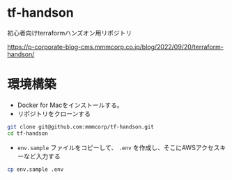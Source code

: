 # tf-handson
初心者向けterraformハンズオン用リポジトリ

https://p-corporate-blog-cms.mmmcorp.co.jp/blog/2022/09/20/terraform-handson/

# 環境構築

- Docker for Macをインストールする。
- リポジトリをクローンする

```bash
git clone git@github.com:mmmcorp/tf-handson.git
cd tf-handson
```

- `env.sample` ファイルをコピーして、 `.env` を作成し、そこにAWSアクセスキーなど入力する

```bash
cp env.sample .env
```
